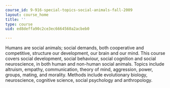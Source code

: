 ```yaml
---
course_id: 9-916-special-topics-social-animals-fall-2009
layout: course_home
title: ''
type: course
uid: ed8deffa90c2ce3ec6664560a2acbeb0

---
```

Humans are social animals; social demands, both cooperative and competitive, structure our development, our brain and our mind. This course covers social development, social behaviour, social cognition and social neuroscience, in both human and non-human social animals. Topics include altruism, empathy, communication, theory of mind, aggression, power, groups, mating, and morality. Methods include evolutionary biology, neuroscience, cognitive science, social psychology and anthropology.
